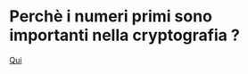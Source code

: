 # Perchè i numeri primi sono importanti nella cryptografia ? 

[Qui](https://crypto.stackexchange.com/questions/20867/why-are-primes-important-for-encryption)

